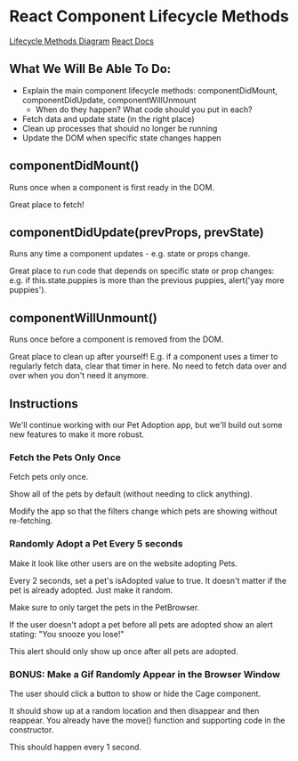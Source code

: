 # React Component Lifecycle Methods

[Lifecycle Methods Diagram](https://projects.wojtekmaj.pl/react-lifecycle-methods-diagram/)
[React Docs](https://reactjs.org/docs/react-component.html#the-component-lifecycle)

## What We Will Be Able To Do:
- Explain the main component lifecycle methods: componentDidMount, componentDidUpdate, componentWillUnmount
  - When do they happen? What code should you put in each?
- Fetch data and update state (in the right place)
- Clean up processes that should no longer be running
- Update the DOM when specific state changes happen

## componentDidMount()
Runs once when a component is first ready in the DOM. 

Great place to fetch!

## componentDidUpdate(prevProps, prevState)
Runs any time a component updates - e.g. state or props change.

Great place to run code that depends on specific state or prop changes: e.g. if this.state.puppies is more than the previous puppies, alert('yay more puppies').

## componentWillUnmount()
Runs once before a component is removed from the DOM. 

Great place to clean up after yourself! E.g. if a component uses a timer to regularly fetch data, clear that timer in here. No need to fetch data over and over when you don't need it anymore.

## Instructions

We'll continue working with our Pet Adoption app, but we'll build out some new features to make it more robust.

### Fetch the Pets Only Once

Fetch pets only once.

Show all of the pets by default (without needing to click anything).

Modify the app so that the filters change which pets are showing without re-fetching.

### Randomly Adopt a Pet Every 5 seconds
Make it look like other users are on the website adopting Pets.

Every 2 seconds, set a pet's isAdopted value to true. It doesn't matter if the pet is already adopted.
Just make it random.

Make sure to only target the pets in the PetBrowser.

If the user doesn't adopt a pet before all pets are adopted show an alert stating:
"You snooze you lose!"

This alert should only show up once after all pets are adopted.

### BONUS: Make a Gif Randomly Appear in the Browser Window
The user should click a button to show or hide the Cage component.

It should show up at a random location and then disappear and then reappear.
You already have the move() function and supporting code in the constructor.

This should happen every 1 second.